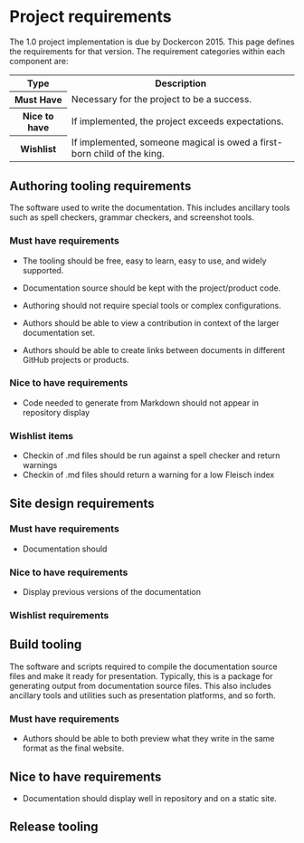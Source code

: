 # Project requirements

The 1.0 project implementation is due by Dockercon 2015. This page defines the requirements for that version. The requirement categories within each component are:

<table>
  <tr>
    <th>Type</th>
    <th>Description</th>
  </tr>
  <tr>
    <th>Must Have</th>
    <td>Necessary for the project to be a success. </td>
  </tr>
  <tr>
    <th>Nice to have</th>
    <td>If implemented, the project exceeds expectations.</td>
  </tr>
  <tr>
    <th>Wishlist</th>
    <td>If implemented, someone magical is owed a first-born child of the king.</td>
  </tr>
</table>

## Authoring tooling requirements

The software used to write the documentation.  This includes ancillary tools such as spell checkers, grammar checkers, and screenshot tools. 

### Must have requirements

- The tooling should be free, easy to learn, easy to use, and widely supported.
- Documentation source should be kept with the project/product code.
- Authoring should not require special tools or complex configurations.

- Authors should be able to view a contribution in context of the larger documentation set.
- Authors should be able to create links between documents in different GitHub projects or products.

### Nice to have requirements

- Code needed to generate from Markdown should not appear in repository display 


### Wishlist items

- Checkin of .md files should be run against a spell checker and return warnings
- Checkin of .md files should return a warning for a low Fleisch index

## Site design requirements


### Must have requirements

- Documentation should 

### Nice to have requirements

- Display previous versions of the documentation 

### Wishlist requirements
 
 
## Build tooling

The software and scripts required to compile the documentation source files and make it ready for presentation. Typically, this is a package for generating output from documentation source files. This also includes ancillary tools and utilities such as presentation platforms, and so forth.

### Must have requirements

- Authors should be able to both preview what they write in the same format as the final website. 

## Nice to have requirements

- Documentation should display well in repository and on a static site.


## Release tooling